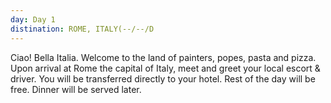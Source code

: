 ```yaml
---
day: Day 1
distination: ROME, ITALY(--/--/D
---
```


Ciao! Bella Italia. Welcome to the land of painters, popes, pasta and pizza. Upon arrival at Rome the capital of Italy, meet and greet your local escort & driver. You will be transferred directly to your hotel. Rest of the day will be free. Dinner will be served later.